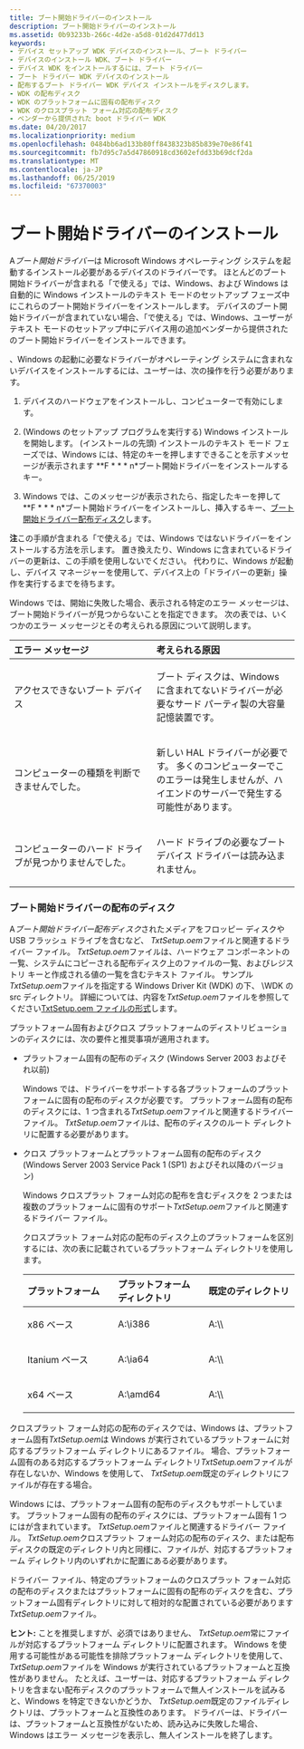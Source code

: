 ```yaml
---
title: ブート開始ドライバーのインストール
description: ブート開始ドライバーのインストール
ms.assetid: 0b93233b-266c-4d2e-a5d8-01d2d477dd13
keywords:
- デバイス セットアップ WDK デバイスのインストール、ブート ドライバー
- デバイスのインストール WDK、ブート ドライバー
- デバイス WDK をインストールするには、ブート ドライバー
- ブート ドライバー WDK デバイスのインストール
- 配布するブート ドライバー WDK デバイス インストールをディスクします。
- WDK の配布ディスク
- WDK のプラットフォームに固有の配布ディスク
- WDK のクロスプラット フォーム対応の配布ディスク
- ベンダーから提供された boot ドライバー WDK
ms.date: 04/20/2017
ms.localizationpriority: medium
ms.openlocfilehash: 0484bb6ad133b80ff8438323b85b839e70e86f41
ms.sourcegitcommit: fb7d95c7a5d47860918cd3602efdd33b69dcf2da
ms.translationtype: MT
ms.contentlocale: ja-JP
ms.lasthandoff: 06/25/2019
ms.locfileid: "67370003"
---
```

# <a name="installing-a-boot-start-driver"></a>ブート開始ドライバーのインストール





A*ブート開始ドライバー*は Microsoft Windows オペレーティング システムを起動するインストール必要があるデバイスのドライバーです。 ほとんどのブート開始ドライバーが含まれる「で使える」では、Windows、および Windows は自動的に Windows インストールのテキスト モードのセットアップ フェーズ中にこれらのブート開始ドライバーをインストールします。 デバイスのブート開始ドライバーが含まれていない場合、「で使える」では、Windows、ユーザーがテキスト モードのセットアップ中にデバイス用の追加ベンダーから提供されたのブート開始ドライバーをインストールできます。

、Windows の起動に必要なドライバーがオペレーティング システムに含まれないデバイスをインストールするには、ユーザーは、次の操作を行う必要があります。

1.  デバイスのハードウェアをインストールし、コンピューターで有効にします。

2.  (Windows のセットアップ プログラムを実行する) Windows インストールを開始します。 (インストールの先頭) インストールのテキスト モード フェーズでは、Windows には、特定のキーを押しますできることを示すメッセージが表示されます **F * * * n*ブート開始ドライバーをインストールするキー。

3.  Windows では、このメッセージが表示されたら、指定したキーを押して **F * * * n*ブート開始ドライバーをインストールし、挿入するキー、[ブート開始ドライバー配布ディスク](#boot-start-driver-distribution-disk)します。

**注**この手順が含まれる「で使える」では、Windows ではないドライバーをインストールする方法を示します。 置き換えたり、Windows に含まれているドライバーの更新は、この手順を使用しないでください。 代わりに、Windows が起動し、デバイス マネージャーを使用して、デバイス上の「ドライバーの更新」操作を実行するまでを待ちます。



Windows では、開始に失敗した場合、表示される特定のエラー メッセージは、ブート開始ドライバーが見つからないことを指定できます。 次の表では、いくつかのエラー メッセージとその考えられる原因について説明します。

<table>
<colgroup>
<col width="50%" />
<col width="50%" />
</colgroup>
<thead>
<tr class="header">
<th align="left">エラー メッセージ</th>
<th align="left">考えられる原因</th>
</tr>
</thead>
<tbody>
<tr class="odd">
<td align="left"><p>アクセスできないブート デバイス</p></td>
<td align="left"><p>ブート ディスクは、Windows に含まれてないドライバーが必要なサード パーティ製の大容量記憶装置です。</p></td>
</tr>
<tr class="even">
<td align="left"><p>コンピューターの種類を判断できませんでした。</p></td>
<td align="left"><p>新しい HAL ドライバーが必要です。 多くのコンピューターでこのエラーは発生しませんが、ハイエンドのサーバーで発生する可能性があります。</p></td>
</tr>
<tr class="odd">
<td align="left"><p>コンピューターのハード ドライブが見つかりませんでした。</p></td>
<td align="left"><p>ハード ドライブの必要なブート デバイス ドライバーは読み込まれません。</p></td>
</tr>
</tbody>
</table>



### <a href="" id="boot-start-driver-distribution-disk"></a> ブート開始ドライバーの配布のディスク

A*ブート開始ドライバー配布ディスク*されたメディアをフロッピー ディスクや USB フラッシュ ドライブを含むなど、 *TxtSetup.oem*ファイルと関連するドライバー ファイル。 *TxtSetup.oem*ファイルは、ハードウェア コンポーネントの一覧、システムにコピーされる配布ディスク上のファイルの一覧、およびレジストリ キーと作成される値の一覧を含むテキスト ファイル。 サンプル*TxtSetup.oem*ファイルを指定する Windows Driver Kit (WDK) の下、 \\WDK の src ディレクトリ。 詳細については、内容を*TxtSetup.oem*ファイルを参照してください[TxtSetup.oem ファイルの形式](https://docs.microsoft.com/previous-versions/ff553509(v=vs.85))します。

プラットフォーム固有およびクロス プラットフォームのディストリビューションのディスクには、次の要件と推奨事項が適用されます。

- プラットフォーム固有の配布のディスク (Windows Server 2003 およびそれ以前)

  Windows では、ドライバーをサポートする各プラットフォームのプラットフォームに固有の配布のディスクが必要です。 プラットフォーム固有の配布のディスクには、1 つ含まれる*TxtSetup.oem*ファイルと関連するドライバー ファイル。 *TxtSetup.oem*ファイルは、配布のディスクのルート ディレクトリに配置する必要があります。

- クロス プラットフォームとプラットフォーム固有の配布のディスク (Windows Server 2003 Service Pack 1 (SP1) およびそれ以降のバージョン)

  Windows クロスプラット フォーム対応の配布を含むディスクを 2 つまたは複数のプラットフォームに固有のサポート*TxtSetup.oem*ファイルと関連するドライバー ファイル。

  クロスプラット フォーム対応の配布のディスク上のプラットフォームを区別するには、次の表に記載されているプラットフォーム ディレクトリを使用します。

  <table>
  <colgroup>
  <col width="33%" />
  <col width="33%" />
  <col width="33%" />
  </colgroup>
  <thead>
  <tr class="header">
  <th align="left">プラットフォーム</th>
  <th align="left">プラットフォーム ディレクトリ</th>
  <th align="left">既定のディレクトリ</th>
  </tr>
  </thead>
  <tbody>
  <tr class="odd">
  <td align="left"><p>x86 ベース</p></td>
  <td align="left"><p>A:\i386</p></td>
  <td align="left"><p>A:\\</p></td>
  </tr>
  <tr class="even">
  <td align="left"><p>Itanium ベース</p></td>
  <td align="left"><p>A:\ia64</p></td>
  <td align="left"><p>A:\\</p></td>
  </tr>
  <tr class="odd">
  <td align="left"><p>x64 ベース</p></td>
  <td align="left"><p>A:\amd64</p></td>
  <td align="left"><p>A:\\</p></td>
  </tr>
  </tbody>
  </table>




クロスプラット フォーム対応の配布のディスクでは、Windows は、プラットフォーム固有*TxtSetup.oem*は Windows が実行されているプラットフォームに対応するプラットフォーム ディレクトリにあるファイル。 場合、プラットフォーム固有のある対応するプラットフォーム ディレクトリ*TxtSetup.oem*ファイルが存在しないか、Windows を使用して、 *TxtSetup.oem*既定のディレクトリにファイルが存在する場合。

Windows には、プラットフォーム固有の配布のディスクもサポートしています。 プラットフォーム固有の配布のディスクには、プラットフォーム固有 1 つにはが含まれています。 *TxtSetup.oem*ファイルと関連するドライバー ファイル。 *TxtSetup.oem*クロスプラット フォーム対応の配布のディスク、または配布ディスクの既定のディレクトリ内と同様に、ファイルが、対応するプラットフォーム ディレクトリ内のいずれかに配置にある必要があります。

ドライバー ファイル、特定のプラットフォームのクロスプラット フォーム対応の配布のディスクまたはプラットフォームに固有の配布のディスクを含む、プラットフォーム固有ディレクトリに対して相対的な配置されている必要があります*TxtSetup.oem*ファイル。

**ヒント:** ことを推奨しますが、必須ではありません、 *TxtSetup.oem*常にファイルが対応するプラットフォーム ディレクトリに配置されます。 Windows を使用する可能性がある可能性を排除プラットフォーム ディレクトリを使用して、 *TxtSetup.oem*ファイルを Windows が実行されているプラットフォームと互換性がありません。 たとえば、ユーザーは、対応するプラットフォーム ディレクトリを含まない配布ディスクのプラットフォームで無人インストールを試みると、Windows を特定できないかどうか、 *TxtSetup.oem*既定のファイルディレクトリは、プラットフォームと互換性のあります。 ドライバーは、ドライバーは、プラットフォームと互換性がないため、読み込みに失敗した場合、Windows はエラー メッセージを表示し、無人インストールを終了します。












